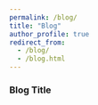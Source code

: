 ```yaml
---
permalink: /blog/
title: "Blog"
author_profile: true
redirect_from: 
  - /blog/
  - /blog.html
---
```

### Blog Title

